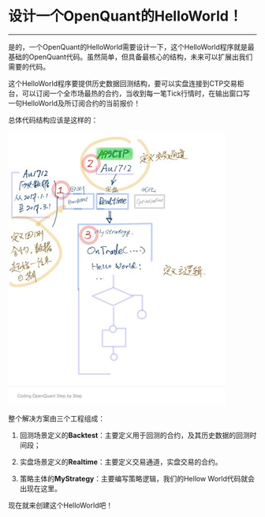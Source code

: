 # 设计一个OpenQuant的HelloWorld！

---

是的，一个OpenQuant的HelloWorld需要设计一下，这个HelloWorld程序就是最基础的OpenQuant代码。虽然简单，但具备最核心的结构，未来可以扩展出我们需要的代码。

这个HelloWorld程序要提供历史数据回测结构，要可以实盘连接到CTP交易柜台，可以订阅一个全市场最热的合约，当收到每一笔Tick行情时，在输出窗口写一句HelloWorld及所订阅合约的当前报价！

总体代码结构应该是这样的：

![](/assets/design_helloworld.jpg)

整个解决方案由三个工程组成：

1. 回测场景定义的**Backtest**：主要定义用于回测的合约，及其历史数据的回测时间段；

2. 实盘场景定义的**Realtime**：主要定义交易通道，实盘交易的合约。

3. 策略主体的**MyStrategy**：主要编写策略逻辑，我们的Hellow World代码就会出现在这里。



现在就来创建这个HelloWorld吧！

